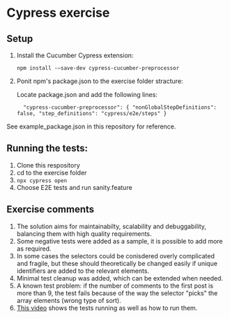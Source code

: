 # Cypress exercise

## Setup

1) Install the Cucumber Cypress extension:

   `npm install -–save-dev cypress-cucumber-preprocessor`
   
2) Ponit npm's package.json to the exercise folder stracture:

   Locate package.json and add the following lines:

   `  "cypress-cucumber-preprocessor": {
  "nonGlobalStepDefinitions": false,
  "step_definitions": "cypress/e2e/steps" }`

See example_package.json in this repository for reference. 

## Running the tests:

1) Clone this respository
2) cd to the exercise folder
3) `npx cypress open`
4) Choose E2E tests and run sanity.feature

## Exercise comments

1) The solution aims for maintainabilty, scalability and debuggability, balancing them with high quality requirements.
2) Some negative tests were added as a sample, it is possible to add more as required.
3) In some cases the selectors could be conisdered overly complicated and fragile, but these should theoretically be changed easily if unique identifiers are added to the relevant elements.
4) Minimal test cleanup was added, which can be extended when needed.
5) A known test problem: if the number of comments to the first post is more than 9, the test fails because of the way the selector "picks" the array elements (wrong type of sort).
6) [This video](https://1drv.ms/v/c/48ea15936430ef63/EXsRuQxL9KlOvAqasmUrocEBKYTDVh8CyZlkC0QhdeLEeQ?e=bmXEfS) shows the tests running as well as how to run them.
